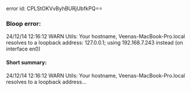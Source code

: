 error id: CPLStOKVvByhBURjUbfkPQ==
### Bloop error:

24/12/14 12:16:12 WARN Utils: Your hostname, Veenas-MacBook-Pro.local resolves to a loopback address: 127.0.0.1; using 192.168.7.243 instead (on interface en0)
#### Short summary: 

24/12/14 12:16:12 WARN Utils: Your hostname, Veenas-MacBook-Pro.local resolves to a loopback address...